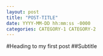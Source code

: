 ```yaml
---
layout: post
title: "POST-TITLE"
date: YYYY-MM-DD hh:mm:ss -0000
categories: CATEGORY-1 CATEGORY-2
---
```


#Heading to my first post
##Subtitle